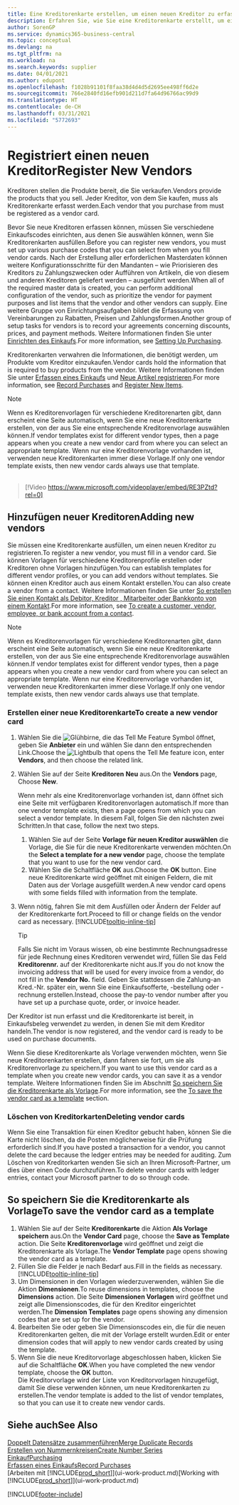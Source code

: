 ```yaml
---
title: Eine Kreditorenkarte erstellen, um einen neuen Kreditor zu erfassen | Microsoft Docs
description: Erfahren Sie, wie Sie eine Kreditorenkarte erstellt, um einen neuen Kreditor oder einem Lieferanten zu erfassen.
author: SorenGP
ms.service: dynamics365-business-central
ms.topic: conceptual
ms.devlang: na
ms.tgt_pltfrm: na
ms.workload: na
ms.search.keywords: supplier
ms.date: 04/01/2021
ms.author: edupont
ms.openlocfilehash: f1028b91101f8faa38d4d4d5d2695ee498ff6d2e
ms.sourcegitcommit: 766e2840fd16efb901d211d7fa64d96766ac99d9
ms.translationtype: HT
ms.contentlocale: de-CH
ms.lasthandoff: 03/31/2021
ms.locfileid: "5772693"
---
```

# <a name="register-new-vendors"></a><span data-ttu-id="20970-103">Registriert einen neuen Kreditor</span><span class="sxs-lookup"><span data-stu-id="20970-103">Register New Vendors</span></span>

<span data-ttu-id="20970-104">Kreditoren stellen die Produkte bereit, die Sie verkaufen.</span><span class="sxs-lookup"><span data-stu-id="20970-104">Vendors provide the products that you sell.</span></span> <span data-ttu-id="20970-105">Jeder Kreditor, von dem Sie kaufen, muss als Kreditorenkarte erfasst werden.</span><span class="sxs-lookup"><span data-stu-id="20970-105">Each vendor that you purchase from must be registered as a vendor card.</span></span>

<span data-ttu-id="20970-106">Bevor Sie neue Kreditoren erfassen können, müssen Sie verschiedene Einkaufscodes einrichten, aus denen Sie auswählen können, wenn Sie Kreditorenkarten ausfüllen.</span><span class="sxs-lookup"><span data-stu-id="20970-106">Before you can register new vendors, you must set up various purchase codes that you can select from when you fill vendor cards.</span></span> <span data-ttu-id="20970-107">Nach der Erstellung aller erforderlichen Masterdaten können weitere Konfigurationsschritte für den Mandanten – wie Priorisieren des Kreditors zu Zahlungszwecken oder Aufführen von Artikeln, die von diesem und anderen Kreditoren geliefert werden – ausgeführt werden.</span><span class="sxs-lookup"><span data-stu-id="20970-107">When all of the required master data is created, you can perform additional configuration of the vendor, such as prioritize the vendor for payment purposes and list items that the vendor and other vendors can supply.</span></span> <span data-ttu-id="20970-108">Eine weitere Gruppe von Einrichtungsaufgaben bildet die Erfassung von Vereinbarungen zu Rabatten, Preisen und Zahlungsformen.</span><span class="sxs-lookup"><span data-stu-id="20970-108">Another group of setup tasks for vendors is to record your agreements concerning discounts, prices, and payment methods.</span></span> <span data-ttu-id="20970-109">Weitere Informationen finden Sie unter [Einrichten des Einkaufs](purchasing-setup-purchasing.md).</span><span class="sxs-lookup"><span data-stu-id="20970-109">For more information, see [Setting Up Purchasing](purchasing-setup-purchasing.md).</span></span>

<span data-ttu-id="20970-110">Kreditorenkarten verwahren die Informationen, die benötigt werden, um Produkte vom Kreditor einzukaufen.</span><span class="sxs-lookup"><span data-stu-id="20970-110">Vendor cards hold the information that is required to buy products from the vendor.</span></span> <span data-ttu-id="20970-111">Weitere Informationen finden Sie unter [Erfassen eines Einkaufs](purchasing-how-record-purchases.md) und [Neue Artikel registrieren](inventory-how-register-new-items.md).</span><span class="sxs-lookup"><span data-stu-id="20970-111">For more information, see [Record Purchases](purchasing-how-record-purchases.md) and [Register New Items](inventory-how-register-new-items.md).</span></span>

> [!NOTE]  
> <span data-ttu-id="20970-112">Wenn es Kreditorenvorlagen für verschiedene Kreditorenarten gibt, dann erscheint eine Seite automatisch, wenn Sie eine neue Kreditorenkarte erstellen, von der aus Sie eine entsprechende Kreditorenvorlage auswählen können.</span><span class="sxs-lookup"><span data-stu-id="20970-112">If vendor templates exist for different vendor types, then a page appears when you create a new vendor card from where you can select an appropriate template.</span></span> <span data-ttu-id="20970-113">Wenn nur eine Kreditorenvorlage vorhanden ist, verwenden neue Kreditorenkarten immer diese Vorlage.</span><span class="sxs-lookup"><span data-stu-id="20970-113">If only one vendor template exists, then new vendor cards always use that template.</span></span>
<br><br>  

> [!Video https://www.microsoft.com/videoplayer/embed/RE3PZtd?rel=0]

## <a name="adding-new-vendors"></a><span data-ttu-id="20970-114">Hinzufügen neuer Kreditoren</span><span class="sxs-lookup"><span data-stu-id="20970-114">Adding new vendors</span></span>

<span data-ttu-id="20970-115">Sie müssen eine Kreditorenkarte ausfüllen, um einen neuen Kreditor zu registrieren.</span><span class="sxs-lookup"><span data-stu-id="20970-115">To register a new vendor, you must fill in a vendor card.</span></span> <span data-ttu-id="20970-116">Sie können Vorlagen für verschiedene Kreditorenprofile erstellen oder Kreditoren ohne Vorlagen hinzufügen.</span><span class="sxs-lookup"><span data-stu-id="20970-116">You can establish templates for different vendor profiles, or you can add vendors without templates.</span></span> <span data-ttu-id="20970-117">Sie können einen Kreditor auch aus einem Kontakt erstellen.</span><span class="sxs-lookup"><span data-stu-id="20970-117">You can also create a vendor from a contact.</span></span> <span data-ttu-id="20970-118">Weitere Informationen finden Sie unter [So erstellen Sie einen Kontakt als Debitor, Kreditor , Mitarbeiter oder Bankkonto von einem Kontakt](marketing-create-contact-companies.md#to-create-a-customer-vendor-employee-or-bank-account-from-a-contact).</span><span class="sxs-lookup"><span data-stu-id="20970-118">For more information, see [To create a customer, vendor, employee, or bank account from a contact](marketing-create-contact-companies.md#to-create-a-customer-vendor-employee-or-bank-account-from-a-contact).</span></span>  

> [!NOTE]  
> <span data-ttu-id="20970-119">Wenn es Kreditorenvorlagen für verschiedene Kreditorenarten gibt, dann erscheint eine Seite automatisch, wenn Sie eine neue Kreditorenkarte erstellen, von der aus Sie eine entsprechende Kreditorenvorlage auswählen können.</span><span class="sxs-lookup"><span data-stu-id="20970-119">If vendor templates exist for different vendor types, then a page appears when you create a new vendor card from where you can select an appropriate template.</span></span> <span data-ttu-id="20970-120">Wenn nur eine Kreditorenvorlage vorhanden ist, verwenden neue Kreditorenkarten immer diese Vorlage.</span><span class="sxs-lookup"><span data-stu-id="20970-120">If only one vendor template exists, then new vendor cards always use that template.</span></span>  

### <a name="to-create-a-new-vendor-card"></a><span data-ttu-id="20970-121">Erstellen einer neue Kreditorenkarte</span><span class="sxs-lookup"><span data-stu-id="20970-121">To create a new vendor card</span></span>

1. <span data-ttu-id="20970-122">Wählen Sie die ![Glühbirne, die das Tell Me Feature](media/ui-search/search_small.png "Tell Me-Funktion") Symbol öffnet, geben Sie **Anbieter** ein und wählen Sie dann den entsprechenden Link.</span><span class="sxs-lookup"><span data-stu-id="20970-122">Choose the ![Lightbulb that opens the Tell Me feature](media/ui-search/search_small.png "Tell me what you want to do") icon, enter **Vendors**, and then choose the related link.</span></span>  
2. <span data-ttu-id="20970-123">Wählen Sie auf der Seite **Kreditoren** **Neu** aus.</span><span class="sxs-lookup"><span data-stu-id="20970-123">On the **Vendors** page, Choose **New**.</span></span>

    <span data-ttu-id="20970-124">Wenn mehr als eine Kreditorenvorlage vorhanden ist, dann öffnet sich eine Seite mit verfügbaren Kreditorenvorlagen automatisch.</span><span class="sxs-lookup"><span data-stu-id="20970-124">If more than one vendor template exists, then a page opens from which you can select a vendor template.</span></span> <span data-ttu-id="20970-125">In diesem Fall, folgen Sie den nächsten zwei Schritten.</span><span class="sxs-lookup"><span data-stu-id="20970-125">In that case, follow the next two steps.</span></span>
    1. <span data-ttu-id="20970-126">Wählen Sie auf der Seite **Vorlage für neuen Kreditor auswählen** die Vorlage, die Sie für die neue Kreditorenkarte verwenden möchten.</span><span class="sxs-lookup"><span data-stu-id="20970-126">On the **Select a template for a new vendor** page, choose the template that you want to use for the new vendor card.</span></span>
    2. <span data-ttu-id="20970-127">Wählen Sie die Schaltfläche **OK** aus.</span><span class="sxs-lookup"><span data-stu-id="20970-127">Choose the **OK** button.</span></span> <span data-ttu-id="20970-128">Eine neue Kreditorenkarte wird geöffnet mit einigen Feldern, die mit Daten aus der Vorlage ausgefüllt werden.</span><span class="sxs-lookup"><span data-stu-id="20970-128">A new vendor card opens with some fields filled with information from the template.</span></span>
3. <span data-ttu-id="20970-129">Wenn nötig, fahren Sie mit dem Ausfüllen oder Ändern der Felder auf der Kreditorenkarte fort.</span><span class="sxs-lookup"><span data-stu-id="20970-129">Proceed to fill or change fields on the vendor card as necessary.</span></span> [!INCLUDE[tooltip-inline-tip](includes/tooltip-inline-tip_md.md)]

    > [!TIP]  
    > <span data-ttu-id="20970-130">Falls Sie nicht im Voraus wissen, ob eine bestimmte Rechnungsadresse für jede Rechnung eines Kreditoren verwendet wird, füllen Sie das Feld **Kreditorennr.** auf der Kreditorenkarte nicht aus.</span><span class="sxs-lookup"><span data-stu-id="20970-130">If you do not know the invoicing address that will be used for every invoice from a vendor, do not fill in the **Vendor No.** field.</span></span> <span data-ttu-id="20970-131">Geben Sie stattdessen die Zahlung-an Kred.-Nr. später ein, wenn Sie eine Einkaufsofferte, -bestellung oder -rechnung erstellen.</span><span class="sxs-lookup"><span data-stu-id="20970-131">Instead, choose the pay-to vendor number after you have set up a purchase quote, order, or invoice header.</span></span>

<span data-ttu-id="20970-132">Der Kreditor ist nun erfasst und die Kreditorenkarte ist bereit, in Einkaufsbeleg verwendet zu werden, in denen Sie mit dem Kreditor handeln.</span><span class="sxs-lookup"><span data-stu-id="20970-132">The vendor is now registered, and the vendor card is ready to be used on purchase documents.</span></span>

<span data-ttu-id="20970-133">Wenn Sie diese Kreditorenkarte als Vorlage verwenden möchten, wenn Sie neue Kreditorenkarten erstellen, dann fahren sie fort, um sie als Kreditorenvorlage zu speichern.</span><span class="sxs-lookup"><span data-stu-id="20970-133">If you want to use this vendor card as a template when you create new vendor cards, you can save it as a vendor template.</span></span> <span data-ttu-id="20970-134">Weitere Informationen finden Sie im Abschnitt [So speichern Sie die Kreditorenkarte als Vorlage](#to-save-the-vendor-card-as-a-template).</span><span class="sxs-lookup"><span data-stu-id="20970-134">For more information, see the [To save the vendor card as a template](#to-save-the-vendor-card-as-a-template) section.</span></span>

### <a name="deleting-vendor-cards"></a><span data-ttu-id="20970-135">Löschen von Kreditorkarten</span><span class="sxs-lookup"><span data-stu-id="20970-135">Deleting vendor cards</span></span>

<span data-ttu-id="20970-136">Wenn Sie eine Transaktion für einen Kreditor gebucht haben, können Sie die Karte nicht löschen, da die Posten möglicherweise für die Prüfung erforderlich sind.</span><span class="sxs-lookup"><span data-stu-id="20970-136">If you have posted a transaction for a vendor, you cannot delete the card because the ledger entries may be needed for auditing.</span></span> <span data-ttu-id="20970-137">Zum Löschen von Kreditorkarten wenden Sie sich an Ihren Microsoft-Partner, um dies über einen Code durchzuführen.</span><span class="sxs-lookup"><span data-stu-id="20970-137">To delete vendor cards with ledger entries, contact your Microsoft partner to do so through code.</span></span>

## <a name="to-save-the-vendor-card-as-a-template"></a><span data-ttu-id="20970-138">So speichern Sie die Kreditorenkarte als Vorlage</span><span class="sxs-lookup"><span data-stu-id="20970-138">To save the vendor card as a template</span></span>

1. <span data-ttu-id="20970-139">Wählen Sie auf der Seite **Kreditorenkarte** die Aktion **Als Vorlage speichern** aus.</span><span class="sxs-lookup"><span data-stu-id="20970-139">On the **Vendor Card** page, choose the **Save as Template** action.</span></span> <span data-ttu-id="20970-140">Die Seite **Kreditorenvorlage** wird geöffnet und zeigt die Kreditorenkarte als Vorlage.</span><span class="sxs-lookup"><span data-stu-id="20970-140">The **Vendor Template** page opens showing the vendor card as a template.</span></span>
2. <span data-ttu-id="20970-141">Füllen Sie die Felder je nach Bedarf aus.</span><span class="sxs-lookup"><span data-stu-id="20970-141">Fill in the fields as necessary.</span></span> [!INCLUDE[tooltip-inline-tip](includes/tooltip-inline-tip_md.md)]
3. <span data-ttu-id="20970-142">Um Dimensionen in den Vorlagen wiederzuverwenden, wählen Sie die Aktion **Dimensionen**.</span><span class="sxs-lookup"><span data-stu-id="20970-142">To reuse dimensions in templates, choose the **Dimensions** action.</span></span> <span data-ttu-id="20970-143">Die Seite **Dimensionen Vorlagen** wird geöffnet und zeigt alle Dimensionscodes, die für den Kreditor eingerichtet werden.</span><span class="sxs-lookup"><span data-stu-id="20970-143">The **Dimension Templates** page opens showing any dimension codes that are set up for the vendor.</span></span>
4. <span data-ttu-id="20970-144">Bearbeiten Sie oder geben Sie Dimensionscodes ein, die für die neuen Kreditorenkarten gelten, die mit der Vorlage erstellt wurden.</span><span class="sxs-lookup"><span data-stu-id="20970-144">Edit or enter dimension codes that will apply to new vendor cards created by using the template.</span></span>
5. <span data-ttu-id="20970-145">Wenn Sie die neue Kreditorvorlage abgeschlossen haben, klicken Sie auf die Schaltfläche **OK**.</span><span class="sxs-lookup"><span data-stu-id="20970-145">When you have completed the new vendor template, choose the **OK** button.</span></span>  
   <span data-ttu-id="20970-146">Die Kreditorvorlage wird der Liste von Kreditorvorlagen hinzugefügt, damit Sie diese verwenden können, um neue Kreditorenkarten zu erstellen.</span><span class="sxs-lookup"><span data-stu-id="20970-146">The vendor template is added to the list of vendor templates, so that you can use it to create new vendor cards.</span></span>

## <a name="see-also"></a><span data-ttu-id="20970-147">Siehe auch</span><span class="sxs-lookup"><span data-stu-id="20970-147">See Also</span></span>

[<span data-ttu-id="20970-148">Doppelt Datensätze zusammenführen</span><span class="sxs-lookup"><span data-stu-id="20970-148">Merge Duplicate Records</span></span>](sales-how-merge-duplicate-records.md)  
[<span data-ttu-id="20970-149">Erstellen von Nummernkreisen</span><span class="sxs-lookup"><span data-stu-id="20970-149">Create Number Series</span></span>](ui-create-number-series.md)  
[<span data-ttu-id="20970-150">Einkauf</span><span class="sxs-lookup"><span data-stu-id="20970-150">Purchasing</span></span>](purchasing-manage-purchasing.md)  
[<span data-ttu-id="20970-151">Erfassen eines Einkaufs</span><span class="sxs-lookup"><span data-stu-id="20970-151">Record Purchases</span></span>](purchasing-how-record-purchases.md)  
<span data-ttu-id="20970-152">[Arbeiten mit [!INCLUDE[prod_short](includes/prod_short.md)]](ui-work-product.md)</span><span class="sxs-lookup"><span data-stu-id="20970-152">[Working with [!INCLUDE[prod_short](includes/prod_short.md)]](ui-work-product.md)</span></span>  

[!INCLUDE[footer-include](includes/footer-banner.md)]